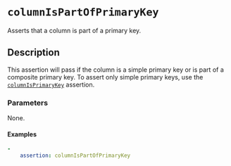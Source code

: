 # `columnIsPartOfPrimaryKey`

Asserts that a column is part of a primary key.

## Description

This assertion will pass if the column is a simple primary key or is part of a
composite primary key. To assert only simple primary keys, use the
[`columnIsPrimaryKey`](ColumnIsPrimaryKey.md) assertion.

### Parameters

None.

#### Examples

```yaml
-
    assertion: columnIsPartOfPrimaryKey
```
